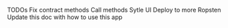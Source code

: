 
TODOs
Fix contract methods
Call methods
Sytle UI
Deploy to more Ropsten
Update this doc with how to use this app
